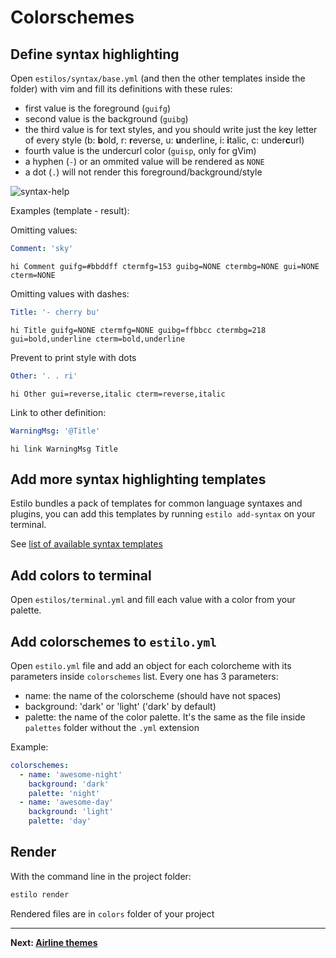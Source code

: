 # Colorschemes

## Define syntax highlighting

Open `estilos/syntax/base.yml` (and then the other templates inside the folder)
with vim and fill its definitions with these rules:

- first value is the foreground (`guifg`)
- second value is the background (`guibg`)
- the third value is for text styles, and you should write just the key letter
  of every style (b: **b**old, r: **r**everse, u: **u**nderline, i: **i**talic,
  c: under**c**url)
- fourth value is the undercurl color (`guisp`, only for gVim)
- a hyphen (`-`) or an ommited value will be rendered as `NONE`
- a dot (`.`) will not render this foreground/background/style

![syntax-help](https://cloud.githubusercontent.com/assets/829859/18372714/f7bb7f44-763e-11e6-93e0-5d240244b108.png)

Examples (template - result):

Omitting values:

```yaml
Comment: 'sky'
```

```vim
hi Comment guifg=#bbddff ctermfg=153 guibg=NONE ctermbg=NONE gui=NONE cterm=NONE
```

Omitting values with dashes:

```yaml
Title: '- cherry bu'
```

```vim
hi Title guifg=NONE ctermfg=NONE guibg=ffbbcc ctermbg=218 gui=bold,underline cterm=bold,underline
```

Prevent to print style with dots

```yaml
Other: '. . ri'
```

```vim
hi Other gui=reverse,italic cterm=reverse,italic
```

Link to other definition:

```yaml
WarningMsg: '@Title'
```

```vim
hi link WarningMsg Title
```

## Add more syntax highlighting templates

Estilo bundles a pack of templates for common language syntaxes and plugins, you
can add this templates by running `estilo add-syntax` on your terminal.

See
[list of available syntax templates](https://github.com/jacoborus/estilo/tree/master/templates/syntax)

## Add colors to terminal

Open `estilos/terminal.yml` and fill each value with a color from your
palette.

## Add colorschemes to `estilo.yml`

Open `estilo.yml` file and add an object for each colorcheme with its parameters
inside `colorschemes` list. Every one has 3 parameters:

- name: the name of the colorscheme (should have not spaces)
- background: 'dark' or 'light' ('dark' by default)
- palette: the name of the color palette. It's the same as the file inside
  `palettes` folder without the `.yml` extension

Example:

```yml
colorschemes:
  - name: 'awesome-night'
    background: 'dark'
    palette: 'night'
  - name: 'awesome-day'
    background: 'light'
    palette: 'day'
```

## Render

With the command line in the project folder:

```sh
estilo render
```

Rendered files are in `colors` folder of your project

---

**Next: [Airline themes](airline.md)**
